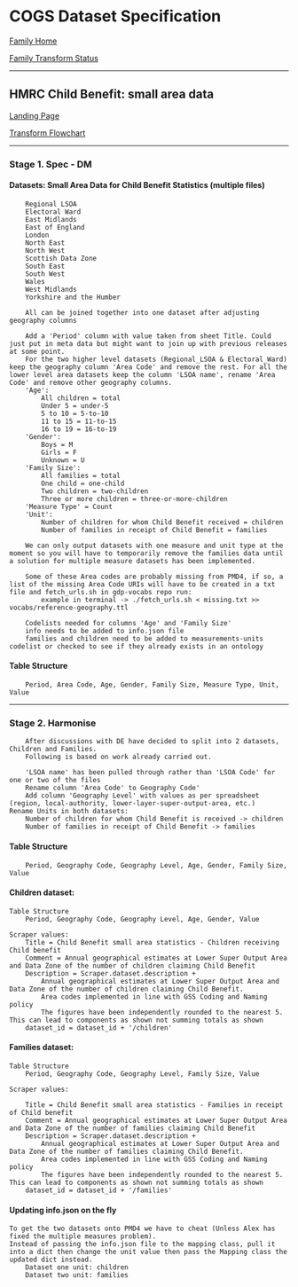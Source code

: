 # COGS Dataset Specification

[Family Home](https://gss-cogs.github.io/family-towns-and-high-streets/datasets/specmenu.html)

[Family Transform Status](https://gss-cogs.github.io/family-towns-and-high-streets/datasets/index.html)

----------
## HMRC Child Benefit: small area data

[Landing Page](https://www.gov.uk/government/collections/child-benefit-small-area-data)

[Transform Flowchart](https://gss-cogs.github.io/family-towns-and-high-streets/datasets/specflowcharts.html?HMRC-Child-Benefit-small-area-data/flowchart.ttl)

----------
### Stage 1. Spec - DM

#### Datasets: Small Area Data for Child Benefit Statistics (multiple files)

		Regional LSOA
		Electoral Ward
		East Midlands
		East of England
		London
		North East
		North West
		Scottish Data Zone
		South East
		South West
		Wales
		West Midlands
		Yorkshire and the Humber

		All can be joined together into one dataset after adjusting geography columns

		Add a 'Period' column with value taken from sheet Title. Could just put in meta data but might want to join up with previous releases at some point.
		For the two higher level datasets (Regional_LSOA & Electoral_Ward) keep the geography column 'Area Code' and remove the rest. For all the lower level area datasets keep the column 'LSOA name', rename 'Area Code' and remove other geography columns.
		'Age':
			All children = total
			Under 5 = under-5
			5 to 10 = 5-to-10
			11 to 15 = 11-to-15
			16 to 19 = 16-to-19
		'Gender':
			Boys = M
			Girls = F
			Unknown = U
		'Family Size':
			All families = total
			One child = one-child
			Two children = two-children
			Three or more children = three-or-more-children
		'Measure Type' = Count
		'Unit':
			Number of children for whom Child Benefit received = children
			Number of families in receipt of Child Benefit = families
			
		We can only output datasets with one measure and unit type at the moment so you will have to temporarily remove the families data until a solution for multiple measure datasets has been implemented. 

		Some of these Area codes are probably missing from PMD4, if so, a list of the missing Area Code URIs will have to be created in a txt file and fetch_urls.sh in gdp-vocabs repo run:
			example in terminal -> ./fetch_urls.sh < missing.txt >> vocabs/reference-geography.ttl

		Codelists needed for columns 'Age' and 'Family Size'
		info needs to be added to info.json file
		families and children need to be added to measurements-units codelist or checked to see if they already exists in an ontology
		
#### Table Structure

		Period, Area Code, Age, Gender, Family Size, Measure Type, Unit, Value

-------------

### Stage 2. Harmonise

		After discussions with DE have decided to split into 2 datasets, Children and Families.
		Following is based on work already carried out.

		'LSOA name' has been pulled through rather than 'LSOA Code' for one or two of the files
		Rename column 'Area Code' to Geography Code'
		Add column 'Geography Level' with values as per spreadsheet (region, local-authority, lower-layer-super-output-area, etc.)
	Rename Units in both datasets:
		Number of children for whom Child Benefit is received -> children
		Number of families in receipt of Child Benefit -> families

#### Table Structure

		Period, Geography Code, Geography Level, Age, Gender, Family Size, Value
		
#### Children dataset:

	Table Structure
		Period, Geography Code, Geography Level, Age, Gender, Value
		
	Scraper values:
		Title = Child Benefit small area statistics - Children receiving Child benefit
		Comment = Annual geographical estimates at Lower Super Output Area and Data Zone of the number of children claiming Child Benefit
		Description = Scraper.dataset.description + 
			Annual geographical estimates at Lower Super Output Area and Data Zone of the number of children claiming Child Benefit.
			Area codes implemented in line with GSS Coding and Naming policy
			The figures have been independently rounded to the nearest 5. This can lead to components as shown not summing totals as shown
		dataset_id = dataset_id + '/children'

#### Families dataset:

	Table Structure
		Period, Geography Code, Geography Level, Family Size, Value
		
	Scraper values:

		Title = Child Benefit small area statistics - Families in receipt of Child benefit
		Comment = Annual geographical estimates at Lower Super Output Area and Data Zone of the number of families claiming Child Benefit
		Description = Scraper.dataset.description + 
			Annual geographical estimates at Lower Super Output Area and Data Zone of the number of families claiming Child Benefit.
			Area codes implemented in line with GSS Coding and Naming policy
			The figures have been independently rounded to the nearest 5. This can lead to components as shown not summing totals as shown
		dataset_id = dataset_id + '/families'

#### Updating info.json on the fly

	To get the two datasets onto PMD4 we have to cheat (Unless Alex has fixed the multiple measures problem).
	Instead of passing the info.json file to the mapping class, pull it into a dict then change the unit value then pass the Mapping class the updated dict instead.
		Dataset one unit: children
		Dataset two unit: families
